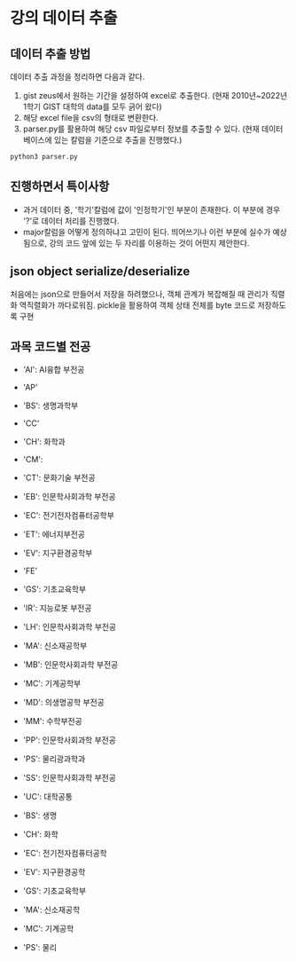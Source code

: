 # 강의 데이터 추출

## 데이터 추출 방법
데이터 추출 과정을 정리하면 다음과 같다.

1. gist zeus에서 원하는 기간을 설정하여 excel로 추출한다. (현재 2010년~2022년 1학기 GIST 대학의 data를 모두 긁어 왔다)
2. 해당 excel file을 csv의 형태로 변환한다.
3. parser.py를 활용하여 해당 csv 파일로부터 정보를 추출할 수 있다. (현재 데이터베이스에 있는 칼럼을 기준으로 추출을 진행했다.)

```bash
python3 parser.py
```

## 진행하면서 특이사항
- 과거 데이터 중, '학기'칼럼에 값이 '인정학기'인 부분이 존재한다. 이 부분에 경우 '?'로 데이터 처리를 진행했다.
- major칼럼을 어떻게 정의하냐고 고민이 된다. 띄어쓰기나 이런 부분에 실수가 예상됨으로, 강의 코드 앞에 있는 두 자리를 이용하는 것이 어떤지 제안한다.

## json object serialize/deserialize
처음에는 json으로 만들어서 저장을 하려했으나, 객체 관계가 복잡해질 때 관리가 직렬화 역직렬화가 까다로워짐.
pickle을 활용하여 객체 상태 전체를 byte 코드로 저장하도록 구현

## 과목 코드별 전공
- 'AI': AI융합 부전공
- 'AP'
- 'BS': 생명과학부
- 'CC'
- 'CH': 화학과
- 'CM': 
- 'CT': 문화기술 부전공
- 'EB': 인문학사회과학 부전공
- 'EC': 전기전자컴퓨터공학부
- 'ET': 에너지부전공
- 'EV': 지구환경공학부
- 'FE'
- 'GS': 기초교육학부
- 'IR': 지능로봇 부전공
- 'LH': 인문학사회과학 부전공
- 'MA': 신소재공학부
- 'MB': 인문학사회과학 부전공
- 'MC': 기계공학부
- 'MD': 의생명공학 부전공
- 'MM': 수학부전공
- 'PP': 인문학사회과학 부전공
- 'PS': 물리광과학과
- 'SS': 인문학사회과학 부전공
- 'UC': 대학공통

- 'BS': 생명
- 'CH': 화학
- 'EC': 전기전자컴퓨터공학
- 'EV': 지구환경공학
- 'GS': 기초교육학부
- 'MA': 신소재공학
- 'MC': 기계공학
- 'PS': 물리
